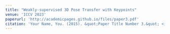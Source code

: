 ```yaml
---
title: "Weakly-supervised 3D Pose Transfer with Keypoints"
venue: 'ICCV 2023'
paperurl: 'http://academicpages.github.io/files/paper3.pdf'
citation: 'Your Name, You. (2015). &quot;Paper Title Number 3.&quot; <i>Journal 1</i>. 1(3).'
---
```

